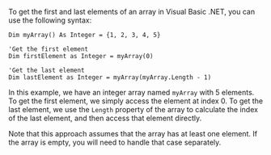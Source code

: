 To get the first and last elements of an array in Visual Basic .NET, you can use the following syntax:

```
Dim myArray() As Integer = {1, 2, 3, 4, 5}

'Get the first element
Dim firstElement as Integer = myArray(0)

'Get the last element
Dim lastElement as Integer = myArray(myArray.Length - 1)
```

In this example, we have an integer array named `myArray` with 5 elements. To get the first element, we simply access the element at index 0. To get the last element, we use the `Length` property of the array to calculate the index of the last element, and then access that element directly.

Note that this approach assumes that the array has at least one element. If the array is empty, you will need to handle that case separately.